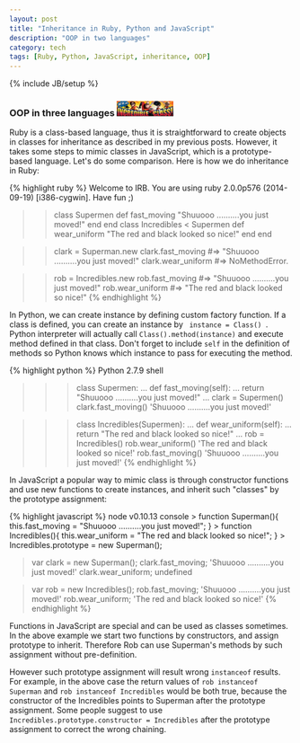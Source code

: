 ```yaml
---
layout: post
title: "Inheritance in Ruby, Python and JavaScript"
description: "OOP in two languages"
category: tech
tags: [Ruby, Python, JavaScript, inheritance, OOP]
---
```

{% include JB/setup %}
### OOP in three languages <img src="/assets/imgs/iclass.jpg"  alt="BabyFacingKariFocused" width="20%"/>
<div id="article">
  <p>Ruby is a class-based language, thus it is straightforward to create objects in classes for inheritance as described in my previous posts. However, it takes some steps to mimic classes in JavaScript, which is a prototype-based language.  Let's do some comparison.  Here is how we do inheritance in Ruby:</p>

 {% highlight ruby %}
  Welcome to IRB. You are using ruby 2.0.0p576 (2014-09-19) [i386-cygwin]. Have fun ;)
  >> class Supermen
      def fast_moving
        "Shuuooo ..........you just moved!"
      end
  >> end
  >> class Incredibles < Supermen
      def wear_uniform
        "The red and black looked so nice!"
      end
  >> end

  >> clark = Superman.new
  >> clark.fast_moving #=> "Shuuooo ..........you just moved!"
  >> clark.wear_uniform  #=> NoMethodError.

  >> rob = Incredibles.new
  >> rob.fast_moving #=> "Shuuooo ..........you just moved!"
  >> rob.wear_uniform #=> "The red and black looked so nice!"
{% endhighlight %}

  <p>In Python, we can create instance by defining custom factory function.  If a class is defined, you can create an instance by <code> instance = Class() </code>. Python interpreter will actually call <code>Class().method(instance)</code> and execute method defined in that class.  Don't forget to include <code>self</code> in the definition of methods so Python knows which instance to pass for executing the method.

 {% highlight python %}
Python 2.7.9 shell
>>> class Supermen:
...     def fast_moving(self):
...             return "Shuuooo ..........you just moved!"
...
>>> clark = Supermen()
>>> clark.fast_moving()
'Shuuooo ..........you just moved!'

>>> class Incredibles(Supermen):
...     def wear_uniform(self):
...             return "The red and black looked so nice!"
...
>>> rob = Incredibles()
>>> rob.wear_uniform()
'The red and black looked so nice!'
>>> rob.fast_moving()
'Shuuooo ..........you just moved!'
{% endhighlight %}

  <p>In JavaScript a popular way to mimic class is through constructor functions and use new functions to create instances, and inherit such "classes" by the prototype assignment:</p>
{% highlight javascript %}
  node v0.10.13 console
  > function Superman(){
    this.fast_moving = "Shuuooo ..........you just moved!";
  }
  > function Incredibles(){
    this.wear_uniform = "The red and black looked so nice!";
  }
  > Incredibles.prototype = new Superman();

  > var clark = new Superman();
  > clark.fast_moving;
  'Shuuooo ..........you just moved!'
  > clark.wear_uniform;
  undefined

  > var rob = new Incredibles();
  > rob.fast_moving;
  'Shuuooo ..........you just moved!'
  > rob.wear_uniform;
  'The red and black looked so nice!'
{% endhighlight %}
  <p>Functions in JavaScript are special and can be used as classes sometimes. In the above example we start two functions by constructors, and assign prototype to inherit. Therefore Rob can use Superman's methods by such assignment without pre-definition.</p>
  <p>However such prototype assignment will result wrong <code>instanceof</code> results. For example, in the above case the return values of <code>rob instanceof Superman</code> and <code>rob instanceof Incredibles</code> would be both true, because the constructor of the Incredibles points to Superman after the prototype assignment. Some people suggest to use <code>Incredibles.prototype.constructor = Incredibles</code> after the prototype assignment to correct the wrong chaining.</p>
</div>